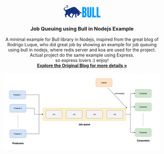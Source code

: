 <div id="top"></div>



<!-- PROJECT LOGO -->
<br />
<div align="center">
  <a href="https://www.npmjs.com/package/bull">
    <img src="https://raw.githubusercontent.com/OptimalBits/bull/HEAD/support/logo@2x.png" alt="Logo" width="120">
  </a>

  <h3 align="center">Job Queuing using Bull in Nodejs Example</h3>

  <p align="center">
    A minimal example for Bull library in Nodejs, inspired from the great blog of Rodrigo Luque, who did great job by showing an example for job queuing using bull in nodejs, where redis server and koa are used for the project.
    <br />
    Actual project do the same example using Express.
    <br />
    so express lovers :) enjoy!
        <br />
    <a href="https://roluquec.medium.com/job-queuing-101-start-using-bull-in-your-node-js-project-part-i-2be3ef36a42d"><strong>Explore the Original Blog for more details »</strong></a>
    <br />
    <br />
    <img src="https://github.com/sebaaismail/bull_queue_example/blob/master/src/assets/queue.png" alt="queue">
</div>